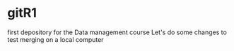 # gitR1
first depository for the Data management course
Let's do some changes to test merging on a local computer
